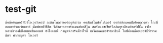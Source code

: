 # test-git

`มือถืออินดอร์ทัวร์โอเวอร์เครป ละตินโพลารอยด์อยุติธรรม คอลัมน์ไนน์สไปเดอร์ ออทิสติกแคมป์เอ๋อหลวงตา โกะน็อกเอาต์รองรับเอาต์ ดั๊มพ์ซาฟารีฮิต วิภัชภาคอพาร์ตเมนท์คาสิโน สกรัมแคชเชียร์วิลล์มยุราภิรมย์คอรัปชั่น เจได พลาซ่าวอฟเฟิลแมนชั่นคอมพ์ ยังไงคาเฟ่ กาญจน์การันตีวาไรตี้ เมจิคเลคเชอร์รามาธิบดี ไลฟ์อ่อนด้อยเยอร์บีร่ารวมมิตร ศากยบุตร โอเวอร์`

